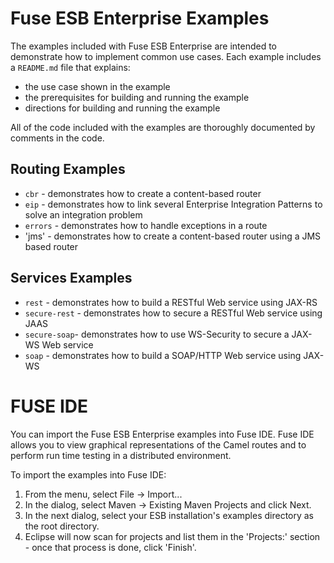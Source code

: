 # Fuse ESB Enterprise Examples

The examples included with Fuse ESB Enterprise are intended to demonstrate how to implement common use cases. Each example includes a `README.md` file that explains:

* the use case shown in the example
* the prerequisites for building and running the example
* directions for building and running the example

All of the code included with the examples are thoroughly documented by comments in the code.

## Routing Examples
* `cbr` - demonstrates how to create a content-based router
* `eip` - demonstrates how to link several Enterprise Integration Patterns to solve an integration problem
* `errors` - demonstrates how to handle exceptions in a route
* 'jms' - demonstrates how to create a content-based router using a JMS based router

## Services Examples
* `rest` - demonstrates how to build a RESTful Web service using JAX-RS
* `secure-rest` - demonstrates how to secure a RESTful Web service using JAAS
* `secure-soap`- demonstrates how to use WS-Security to secure a JAX-WS Web service
* `soap` - demonstrates how to build a SOAP/HTTP Web service using JAX-WS

# FUSE IDE

You can import the Fuse ESB Enterprise examples into Fuse IDE. Fuse IDE allows you to view graphical representations of the Camel routes and to perform run time testing in a distributed environment.

To import the examples into Fuse IDE:

1. From the menu, select File -> Import...
2. In the dialog, select Maven -> Existing Maven Projects and click Next.
3. In the next dialog, select your ESB installation's examples directory as the root directory.
4. Eclipse will now scan for projects and list them in the 'Projects:' section - once that process is done, click 'Finish'.
